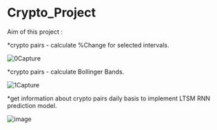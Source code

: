 # Crypto_Project

Aim of this project :

 *crypto pairs - calculate %Change for selected intervals.

 ![0Capture](https://user-images.githubusercontent.com/42588650/224578345-52fae6d0-6bfb-4edd-9cfb-352bab07be56.JPG)

 *crypto pairs - calculate Bollinger Bands.
 
  ![1Capture](https://user-images.githubusercontent.com/42588650/224578494-1f3f91b0-b07c-4038-8355-9fe82151d1b3.JPG)

  
  *get information about crypto pairs daily basis to implement LTSM RNN prediction model.

![image](https://user-images.githubusercontent.com/42588650/209485685-3cd6162a-dcd6-4f5c-aa77-d120adc0076d.png)

